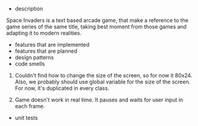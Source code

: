 * description

Space Invaders is a text based arcade game, 
that make a reference to the game series of 
the same title, taking best moment from those games
and adapting it to modern realities.

* features that are implemented
* features that are planned
* design patterns
* code smells

1) Couldn't find how to change the size of the screen, so for 
now it 80x24. Also, we probably should use global variable 
for the size of the screen. For now, it's duplicated in 
every class.

2) Game doesn't work in real time. It pauses and waits
for user input in each frame.
* unit tests